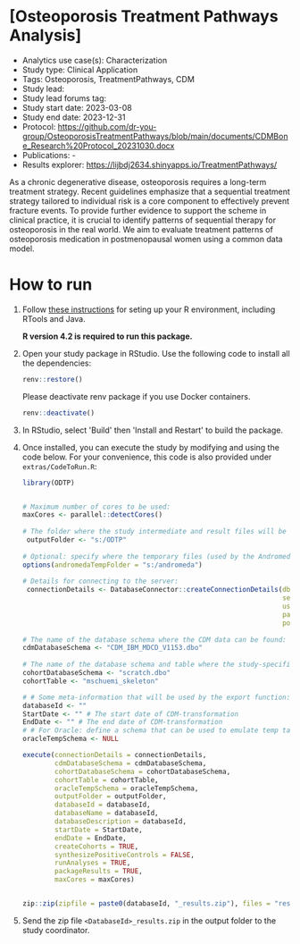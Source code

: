 [Osteoporosis Treatment Pathways Analysis]
=============
- Analytics use case(s): Characterization
- Study type: Clinical Application
- Tags: Osteoporosis, TreatmentPathways, CDM
- Study lead: 
- Study lead forums tag: 
- Study start date: 2023-03-08
- Study end date: 2023-12-31
- Protocol: https://github.com/dr-you-group/OsteoporosisTreatmentPathways/blob/main/documents/CDMBone_Research%20Protocol_20231030.docx
- Publications: -
- Results explorer: https://lijbdj2634.shinyapps.io/TreatmentPathways/


 As a chronic degenerative disease, osteoporosis requires a long-term treatment strategy. Recent guidelines emphasize that a sequential treatment strategy tailored to individual risk is a core component to effectively prevent fracture events. To provide further evidence to support the scheme in clinical practice, it is crucial to identify patterns of sequential therapy for osteoporosis in the real world. We aim to evaluate treatment patterns of osteoporosis medication in postmenopausal women using a common data model.

How to run
==========
1. Follow [these instructions](https://ohdsi.github.io/Hades/rSetup.html) for seting up your R environment, including RTools and Java.

   **R version 4.2 is required to run this package.**

2. Open your study package in RStudio. Use the following code to install all the dependencies:
   
	```r
	renv::restore()
	```
	
	Please deactivate renv package if you use Docker containers.
	
	```r
	renv::deactivate()
	```

3. In RStudio, select 'Build' then 'Install and Restart' to build the package.

4. Once installed, you can execute the study by modifying and using the code below. For your convenience, this code is also provided under `extras/CodeToRun.R`:

	```r
    library(ODTP)
 

	# Maximum number of cores to be used:
	maxCores <- parallel::detectCores()
	 
	# The folder where the study intermediate and result files will be written:
	 outputFolder <- "s:/ODTP"
	 
	# Optional: specify where the temporary files (used by the Andromeda package) will be created:
	options(andromedaTempFolder = "s:/andromeda")
	 
	# Details for connecting to the server:
	 connectionDetails <- DatabaseConnector::createConnectionDetails(dbms = "pdw",
																	 server = Sys.getenv("PDW_SERVER"),
																	 user = NULL,
																	 password = NULL,
																	 port = Sys.getenv("PDW_PORT"))
	 
	# The name of the database schema where the CDM data can be found:
	cdmDatabaseSchema <- "CDM_IBM_MDCD_V1153.dbo"
	 
	# The name of the database schema and table where the study-specific cohorts will be instantiated:
	cohortDatabaseSchema <- "scratch.dbo"
	cohortTable <- "mschuemi_skeleton"

	# # Some meta-information that will be used by the export function:
	databaseId <- ""
	StartDate <- "" # The start date of CDM-transformation
	EndDate <- "" # The end date of CDM-transformation
	# # For Oracle: define a schema that can be used to emulate temp tables:
	oracleTempSchema <- NULL

	execute(connectionDetails = connectionDetails,
			cdmDatabaseSchema = cdmDatabaseSchema,
			cohortDatabaseSchema = cohortDatabaseSchema,
			cohortTable = cohortTable,
			oracleTempSchema = oracleTempSchema,
			outputFolder = outputFolder,
			databaseId = databaseId,
			databaseName = databaseId,
			databaseDescription = databaseId,
			startDate = StartDate,
			endDate = EndDate,
			createCohorts = TRUE,
			synthesizePositiveControls = FALSE,
			runAnalyses = TRUE,
			packageResults = TRUE,
			maxCores = maxCores)


	zip::zip(zipfile = paste0(databaseId, "_results.zip"), files = "results", root = outputFolder)


    ```
6. Send the zip file ```<DatabaseId>_results.zip``` in the output folder to the study coordinator.
